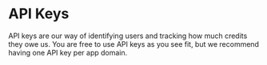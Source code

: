 # API Keys

API keys are our way of identifying users and tracking how much credits they owe us. You are free to use API keys as you see fit, but we recommend having one API key per app domain.
